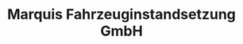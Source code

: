 ---
title: "Marquis Fahrzeuginstandsetzung GmbH"
url: /zuelpich/marquis-fahrzeuginstandsetzung-gmbh/
shop: Autowerkstatt
---